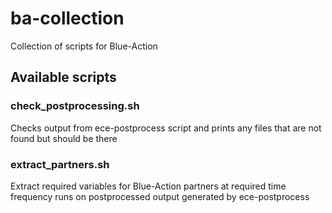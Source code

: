 # ba-collection
Collection of scripts for Blue-Action

## Available scripts

### check_postprocessing.sh
Checks output from ece-postprocess script and prints any files that are not found but should be there

### extract_partners.sh
Extract required variables for Blue-Action partners at required time frequency runs on postprocessed output generated by ece-postprocess
